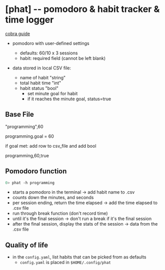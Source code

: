 
# [phat] -- pomodoro & habit tracker & time logger

[cobra guide](https://github.com/spf13/cobra/blob/main/site/content/user_guide.md)

* pomodoro with user-defined settings
    - defaults: 60/10 x 3 sessions
    - habit: required field (cannot be left blank)
    
* data stored in local CSV file:
    - name of habit             "string"
    - total habit time          "int"
    - habit status              "bool"
        - set minute goal for habit
        - if it reaches the minute goal, status=true

## Base File

"programming",60

programming.goal = 60

if goal met:
    add row to csv_file and add bool

programming,60,true

## Pomodoro function
```bash
0> phat -h programming
```

- starts a pomodoro in the terminal
    -> add habit name to .csv
- counts down the minutes, and seconds
- per session ending, return the time elapsed 
    -> add the time elapsed to .csv file
- run through break function (don't record time)
- until it's the final session
    -> don't run a break if it's the final session
- after the final session, display the stats of the session
    -> data from the .csv file

## Quality of life

- in the `config.yaml`, list habits that can be picked from as defaults
    - `config.yaml` is placed in `$HOME/.config/phat`
